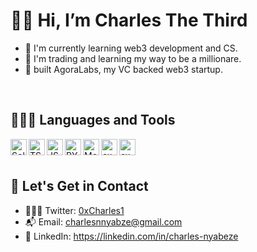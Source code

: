 # 👋🏿  Hi, I’m Charles The Third

- 🧩 I'm currently learning web3 development and CS.
- 🌱 I'm trading and learning my way to be a millionare.
- 🦄 built AgoraLabs, my VC backed web3 startup.

<br />

## 👨🏾‍💻 Languages and Tools
<img align="left" alt="Solidity" width="26px"
src="https://user-images.githubusercontent.com/90402466/176094484-f27460b9-45c8-4a54-9e00-46a62b5d2dc9.png" />
<img align="left" alt="TS" width="26px"
src="https://user-images.githubusercontent.com/90402466/176096903-f76b67cd-ac0e-45bc-a8a0-aa85a46286e5.png" />
<img align="left" alt="JS" width="26px"
src="https://user-images.githubusercontent.com/90402466/176095911-3f011dd1-6fee-4d93-a773-68a2d1b8005f.png" />
<img align="left" alt="PYTH" width="26px"
src="https://user-images.githubusercontent.com/90402466/176096061-3e69b665-6d23-4f59-aec4-48b8bd5c3638.png" />
<img align="left" alt="Mongo" width="26px"
src="https://user-images.githubusercontent.com/90402466/176096286-4ceac641-747f-4650-abf4-eb5b7dcb79f2.png" />
<img align="left" alt="exprs" width="26px"
src="https://user-images.githubusercontent.com/90402466/176096539-e66ccd65-7fb5-4680-b558-4a688e77586f.png" />
<img align="left" alt="exprs" width="26px"
src="https://user-images.githubusercontent.com/90402466/176096696-744f743f-b240-4df6-960f-cd7c38ad8ed4.png" />



<br />

<br />

## 💎 Let's Get in Contact
- 👨🏻‍💻 Twitter: [0xCharles1](https://twitter.com/0xCharles1)
- 📬 Email: charlesnnyabze@gmail.com
- 🥇 LinkedIn: https://linkedin.com/in/charles-nyabeze

<br />
<br />
